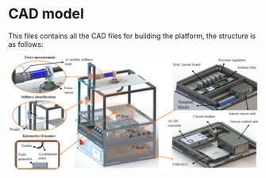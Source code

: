 # CAD model
This files contains all the CAD files for building the platform, the structure is as follows: 

![image](https://github.com/ucl-robotics-ai/test-platform-soft-robotics/blob/main/My_figures/render.png)
